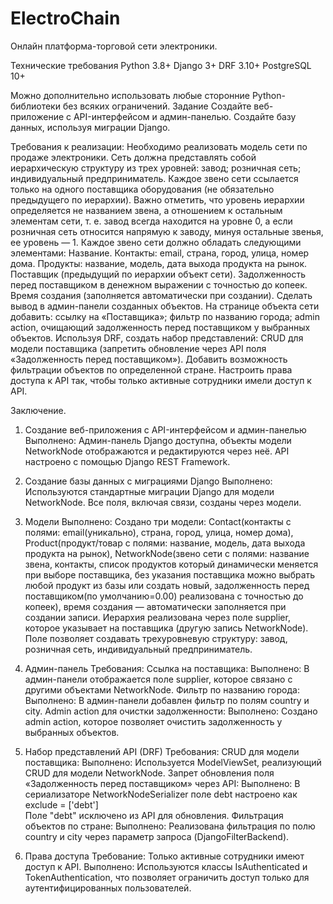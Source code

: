 # ElectroChain
Онлайн платформа-торговой сети электроники.

Технические требования
    Python 3.8+
    Django 3+
    DRF 3.10+
    PostgreSQL 10+

Можно дополнительно использовать любые сторонние Python-библиотеки без всяких ограничений.
Задание
    Создайте веб-приложение с API-интерфейсом и админ-панелью.
    Создайте базу данных, используя миграции Django.

Требования к реализации:
    Необходимо реализовать модель сети по продаже электроники.
    Сеть должна представлять собой иерархическую структуру из трех уровней:
        завод;
        розничная сеть;
        индивидуальный предприниматель.
    Каждое звено сети ссылается только на одного поставщика оборудования (не обязательно предыдущего по иерархии). Важно отметить, что уровень иерархии определяется не названием звена, а отношением к остальным элементам сети, т. е. завод всегда находится на уровне 0, а если розничная сеть относится напрямую к заводу, минуя остальные звенья, ее уровень — 1.
    Каждое звено сети должно обладать следующими элементами:
        Название.
        Контакты:
            email,
            страна,
            город,
            улица,
            номер дома.
        Продукты:
            название,
            модель,
            дата выхода продукта на рынок.
        Поставщик (предыдущий по иерархии объект сети).
        Задолженность перед поставщиком в денежном выражении с точностью до копеек.
        Время создания (заполняется автоматически при создании).
    Сделать вывод в админ-панели созданных объектов.
    На странице объекта сети добавить:
        ссылку на «Поставщика»;
        фильтр по названию города;
        admin action, очищающий задолженность перед поставщиком у выбранных объектов.
    Используя DRF, создать набор представлений:
    CRUD для модели поставщика (запретить обновление через API поля «Задолженность перед поставщиком»).
    Добавить возможность фильтрации объектов по определенной стране.
    Настроить права доступа к API так, чтобы только активные сотрудники имели доступ к API.

Заключение.

1. Создание веб-приложения с API-интерфейсом и админ-панелью
Выполнено: Админ-панель Django доступна, объекты модели NetworkNode отображаются и редактируются через неё. 
API настроено с помощью Django REST Framework.

2. Создание базы данных с миграциями Django
Выполнено: Используются стандартные миграции Django для модели NetworkNode. 
Все поля, включая связи, созданы через модели.

3. Модели
Выполнено: 
Создано три модели: 
Contact(контакты с полями: email(уникально), страна, город, улица, номер дома),
Product(продукт/товар с полями: название, модель, дата выхода продукта на рынок), 
NetworkNode(звено сети с полями: название звена, контакты, 
список продуктов который динамически меняется при выборе поставщика, 
без указания поставщика можно выбрать любой продукт из базы или создать новый,
задолженность перед поставщиком(по умолчанию=0.00) реализована с точностью до копеек),
время создания — автоматически заполняется при создании записи.
Иерархия реализована через поле supplier, которое указывает на поставщика (другую запись NetworkNode). 
Поле позволяет создавать трехуровневую структуру: завод, розничная сеть, индивидуальный предприниматель.

4. Админ-панель
Требования:
Ссылка на поставщика:
Выполнено: В админ-панели отображается поле supplier, которое связано с другими объектами NetworkNode.
Фильтр по названию города:
Выполнено: В админ-панели добавлен фильтр по полям country и city.
Admin action для очистки задолженности:
Выполнено: Создано admin action, которое позволяет очистить задолженность у выбранных объектов.

5. Набор представлений API (DRF)
Требования:
CRUD для модели поставщика:
Выполнено: Используется ModelViewSet, реализующий CRUD для модели NetworkNode.
Запрет обновления поля «Задолженность перед поставщиком» через API:
Выполнено: В сериализаторе NetworkNodeSerializer поле debt настроено как exclude = ['debt']  
Поле "debt" исключено из API для обновления.
Фильтрация объектов по стране:
Выполнено: Реализована фильтрация по полю country и city через параметр запроса (DjangoFilterBackend).
7. Права доступа
Требование: Только активные сотрудники имеют доступ к API.
Выполнено: Используются классы IsAuthenticated и TokenAuthentication, 
что позволяет ограничить доступ только для аутентифицированных пользователей.